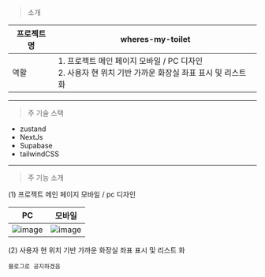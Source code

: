 
> 소개

프로젝트 명 | wheres-my-toilet <br> 
--- | ---
역활 | 1. 프로젝트 메인 페이지 모바일 / PC 디자인 <br> 2. 사용자 현 위치 기반 가까운 화장실 좌표 표시 및 리스트 화 

---

> 주 기술 스택

- zustand
- NextJs
- Supabase
- tailwindCSS

---

> 주 기능 소개

(1) 프로젝트 메인 페이지 모바일 / pc 디자인 

 PC | 모바일
 --- | ---
![image](https://github.com/Andante23/wheres-my-toilet/assets/98266983/48a59ed7-bca6-471b-8506-22374169338e) | ![image](https://github.com/Andante23/wheres-my-toilet/assets/98266983/557ead01-120c-4dba-8f53-20dd7f48545c)


(2) 사용자 현 위치 기반 가까운 화장실 좌표 표시 및 리스트 화 

`블로그로 공지하겠음`










